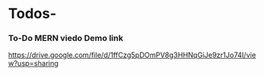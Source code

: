 # Todos-
### To-Do MERN viedo Demo link
https://drive.google.com/file/d/1ffCzg5pDOmPV8g3HHNqGiJe9zr1Jo74I/view?usp=sharing

